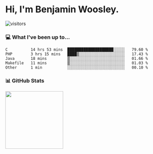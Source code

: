 # Hi, I'm **Benjamin Woosley**.

![visitors](https://visitor-badge.glitch.me/badge?page_id=bdw271.bdw271)

<script src="https://platform.linkedin.com/badges/js/profile.js" async defer type="text/javascript"></script>

### 💻 What I've been up to...
<!--START_SECTION:waka-->
```text
C          14 hrs 53 mins  ████████████████████░░░░░   79.60 % 
PHP        3 hrs 15 mins   ████▒░░░░░░░░░░░░░░░░░░░░   17.43 % 
Java       18 mins         ▒░░░░░░░░░░░░░░░░░░░░░░░░   01.66 % 
Makefile   11 mins         ▒░░░░░░░░░░░░░░░░░░░░░░░░   01.03 % 
Other      1 min           ░░░░░░░░░░░░░░░░░░░░░░░░░   00.10 % 
```
<!--END_SECTION:waka-->

### 📊 GitHub Stats

<img height="180em" src="https://github-readme-stats.vercel.app/api?username=bdw271&show_icons=true&hide_border=true&&count_private=true&include_all_commits=true" />

